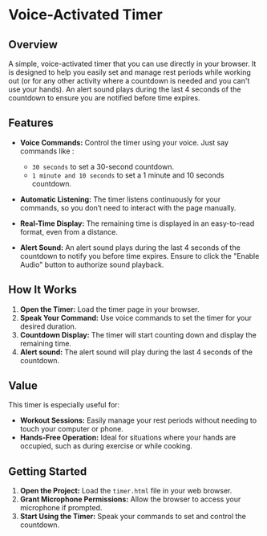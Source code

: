 # Voice-Activated Timer

## Overview
A simple, voice-activated timer that you can use directly in your browser.
It is designed to help you easily set and manage rest periods while working out (or for any other activity where a countdown is needed and you can't use your hands).
An alert sound plays during the last 4 seconds of the countdown to ensure you are notified before time expires.


## Features

- **Voice Commands:** Control the timer using your voice. Just say commands like :
  - `30 seconds` to set a 30-second countdown.
  - `1 minute and 10 seconds` to set a 1 minute and 10 seconds countdown.

- **Automatic Listening:** The timer listens continuously for your commands, so you don’t need to interact with the page manually.

- **Real-Time Display:** The remaining time is displayed in an easy-to-read format, even from a distance.
- **Alert Sound:** An alert sound plays during the last 4 seconds of the countdown to notify you before time expires. Ensure to click the "Enable Audio" button to authorize sound playback.

## How It Works

1. **Open the Timer:** Load the timer page in your browser.
2. **Speak Your Command:** Use voice commands to set the timer for your desired duration.
3. **Countdown Display:** The timer will start counting down and display the remaining time.
4. **Alert sound:**  The alert sound will play during the last 4 seconds of the countdown.

## Value

This timer is especially useful for:

- **Workout Sessions:** Easily manage your rest periods without needing to touch your computer or phone.
- **Hands-Free Operation:** Ideal for situations where your hands are occupied, such as during exercise or while cooking.

## Getting Started

1. **Open the Project:** Load the `timer.html` file in your web browser.
2. **Grant Microphone Permissions:** Allow the browser to access your microphone if prompted.
3. **Start Using the Timer:** Speak your commands to set and control the countdown.
